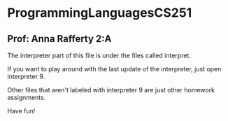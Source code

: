 # ProgrammingLanguagesCS251
Prof: Anna Rafferty 2:A
-----
The interpreter part of this file is under the files called interpret.

If you want to play around with the last update of the interpreter, just open interpreter 9.

Other files that aren't labeled with interpreter 9 are just other homework assignments.

Have fun!
